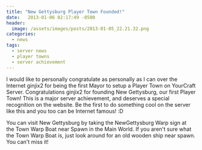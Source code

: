 ```yaml
---
title: "New Gettysburg Player Town Founded!"
date:   2013-01-06 02:17:49 -0500
header:
  image: /assets/images/posts/2013-01-05_22.21.32.png
categories:
  - news
tags:
  - server news
  - player towns
  - server achievement
---
```


I would like to personally congratulate as personally as I can over the Internet ginjix2 for being the first Mayor to setup a Player Town on YourCraft Server. Congratulations ginjix2 for founding New Gettysburg, our first Player Town! This is a major server achievement, and deserves a special recognition on the website. Be the first to do something cool on the server like this and you too can be Internet famous! :D

You can visit New Gettysburg by taking the NewGettysburg Warp sign at the Town Warp Boat near Spawn in the Main World. If you aren't sure what the Town Warp Boat is, just look around for an old wooden ship near spawn. You can't miss it!